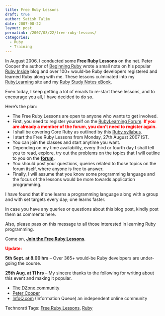 ```yaml
---
title: Free Ruby Lessons
draft: true
author: Satish Talim
date: 2007-08-22
layout: post
permalink: /2007/08/22/free-ruby-lessons/
categories:
  - Ruby
  - Training
---
```

<div>
  <p>
    In August 2006, I conducted some <strong>Free Ruby Lessons</strong> on the net. Peter Cooper the author of <a href="http://rubylearning.com/blog/2007/03/28/beginning-ruby/">Beginning Ruby</a> wrote a small note on his popular <a href="http://www.rubyinside.com/free-ruby-lessons-from-satish-talim-210.html">Ruby Inside</a> blog and over 100+ would-be Ruby developers registered and learned Ruby along with me. These lessons culminated into my <a href="http://rubylearning.com/">RubyLearning</a> site and my <a href="http://rubylearning.com/download/downloads.html">Ruby Study Notes eBook</a>.
  </p>
  
  <p>
    Even today, I keep getting a lot of emails to re-start these lessons, and to encourage you all, I have decided to do so.
  </p>
  
  <p>
    Here&#8217;s the plan:
  </p>
  
  <ul>
    <li>
      The Free Ruby Lessons are open to anyone who wants to get involved.
    </li>
    <li>
      First, you need to register yourself on the <a href="http://www.rubylearning.com/forum/index.php">RubyLearning Forum</a>. <strong><span style="color:red;">If you are already a member of the forum, you don&#8217;t need to register again.</span></strong>
    </li>
    <li>
      I shall be covering Core Ruby as outlined by this <a href="http://rubylearning.com/satishtalim/tutorial.html">Ruby syllabus</a>.
    </li>
    <li>
      I start the Free Ruby Lessons from Monday, 27th August 2007 IST.
    </li>
    <li>
      You can join the classes and start anytime you want.
    </li>
    <li>
      Depending on my time availability, every third or fourth day I shall tell you to read, explore, try out the problems on the topics that I will outline to you on the <strong><a href="http://www.rubylearning.com/forum/viewtopic.php?t=29">forum</a></strong>.
    </li>
    <li>
      You should post your questions, queries related to those topics on the forum itself, where anyone is free to answer.
    </li>
    <li>
      Finally, I will assume that you know some programming language and the focus of the lessons would be more towards application programming.
    </li>
  </ul>
  
  <p>
    I have found that if one learns a programming language along with a group and with set targets every day; one learns faster.
  </p>
  
  <p>
    In case you have any queries or questions about this blog post, kindly post them as comments here.
  </p>
  
  <p>
    Also, please pass on this message to all those interested in learning Ruby programming.
  </p>
  
  <p>
    Come on, <strong><a href="http://www.rubylearning.com/forum/viewtopic.php?t=29">Join the Free Ruby Lessons</a></strong>.
  </p>
  
  <p>
    <strong><span style="color:red;">Update:</span></strong>
  </p>
  
  <p>
    <strong>5th Sept. at 8.00 hrs</strong> &#8211; Over 365+ would-be Ruby developers are under-going the course.
  </p>
  
  <p>
    <strong>25th Aug. at 11 hrs</strong> &#8211; My sincere thanks to the following for writing about this event and making it popular.
  </p>
  
  <ul>
    <li>
      <a href="http://www.dzone.com/links/free_ruby_lessons.html">The DZone community</a>
    </li>
    <li>
      <a href="http://www.rubyinside.com/free-ruby-lessons-from-monday-27th-august-588.html">Peter Cooper</a>
    </li>
    <li>
      <a href="http://www.infoq.com/news/2007/08/rubylearning-online-tutorial">InfoQ.com</a> (Information Queue) an independent online community
    </li>
  </ul>
</div>

Technorati Tags: <a href="http://technorati.com/tag/Free+Ruby+Lessons" rel="tag">Free Ruby Lessons</a>, <a href="http://technorati.com/tag/Ruby" rel="tag">Ruby</a>
